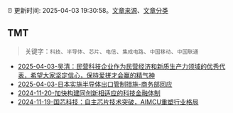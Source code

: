 :alarm_clock: 更新时间: 2025-04-03 19:30:58。[文章来源](/README.md)、[文章分类](/TAGS.md)

## TMT


> 关键字：`科技`、`半导体`、`芯片`、`电信`、`集成电路`、`中国移动`、`中国联通`



- [2025-04-03-吴清：民营科技企业作为民营经济和新质生产力领域的优秀代表，希望大家坚定信心，保持爱拼才会赢的精气神](https://www.cls.cn/detail/1993042) 
- [2025-04-03-日本实施半导体出口管制措施-商务部回应](https://www.cls.cn/detail/1992827) 
- [2024-11-20-加快构建同创新相适应的科技金融体制](https://xueqiu.com/9193403816/313561745) 
- [2024-11-19-国芯科技：自主芯片技术突破，AIMCU重塑行业格局](https://xueqiu.com/8151841495/313402043) 
